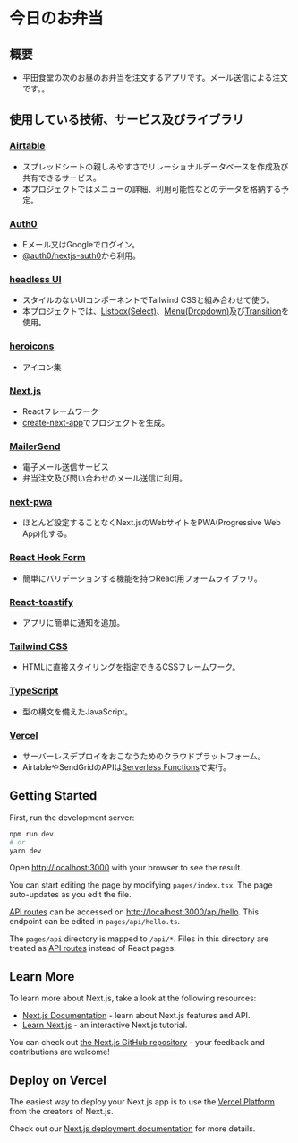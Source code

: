 # 今日のお弁当
## 概要
* 平田食堂の次のお昼のお弁当を注文するアプリです。メール送信による注文です。。

## 使用している技術、サービス及びライブラリ
### [Airtable](https://airtable.com/)
* スプレッドシートの親しみやすさでリレーショナルデータベースを作成及び共有できるサービス。
* 本プロジェクトではメニューの詳細、利用可能性などのデータを格納する予定。
### [Auth0](https://auth0.com/)
* Eメール又はGoogleでログイン。
* [@auth0/nextjs-auth0](https://github.com/auth0/nextjs-auth0#readme)から利用。
### [headless UI](https://headlessui.dev/)
* スタイルのないUIコンポーネントでTailwind CSSと組み合わせて使う。
* 本プロジェクトでは、[Listbox(Select)](https://headlessui.dev/react/listbox)、[Menu(Dropdown)](https://headlessui.dev/react/menu)及び[Transition](https://headlessui.dev/react/transition)を使用。
### [heroicons](https://heroicons.com/)
* アイコン集
### [Next.js](https://nextjs.org/) 
* Reactフレームワーク
*  [create-next-app](https://github.com/vercel/next.js/tree/canary/packages/create-next-app)でプロジェクトを生成。
### [MailerSend](https://www.mailersend.com/)
* 電子メール送信サービス
* 弁当注文及び問い合わせのメール送信に利用。
### [next-pwa](https://openbase.com/js/next-pwa)
* ほとんど設定することなくNext.jsのWebサイトをPWA(Progressive Web App)化する。
### [React Hook Form](https://react-hook-form.com/)
* 簡単にバリデーションする機能を持つReact用フォームライブラリ。
### [React-toastify](https://fkhadra.github.io/react-toastify/introduction)
* アプリに簡単に通知を追加。
### [Tailwind CSS](https://tailwindcss.com/)
* HTMLに直接スタイリングを指定できるCSSフレームワーク。
### [TypeScript](https://www.typescriptlang.org/)
* 型の構文を備えたJavaScript。
### [Vercel](https://vercel.com)
* サーバーレスデプロイをおこなうためのクラウドプラットフォーム。
* AirtableやSendGridのAPIは[Serverless Functions](https://vercel.com/docs/concepts/functions/serverless-functions)で実行。
## Getting Started

First, run the development server:

```bash
npm run dev
# or
yarn dev
```

Open [http://localhost:3000](http://localhost:3000) with your browser to see the result.

You can start editing the page by modifying `pages/index.tsx`. The page auto-updates as you edit the file.

[API routes](https://nextjs.org/docs/api-routes/introduction) can be accessed on [http://localhost:3000/api/hello](http://localhost:3000/api/hello). This endpoint can be edited in `pages/api/hello.ts`.

The `pages/api` directory is mapped to `/api/*`. Files in this directory are treated as [API routes](https://nextjs.org/docs/api-routes/introduction) instead of React pages.

## Learn More

To learn more about Next.js, take a look at the following resources:

- [Next.js Documentation](https://nextjs.org/docs) - learn about Next.js features and API.
- [Learn Next.js](https://nextjs.org/learn) - an interactive Next.js tutorial.

You can check out [the Next.js GitHub repository](https://github.com/vercel/next.js/) - your feedback and contributions are welcome!

## Deploy on Vercel

The easiest way to deploy your Next.js app is to use the [Vercel Platform](https://vercel.com/new?utm_medium=default-template&filter=next.js&utm_source=create-next-app&utm_campaign=create-next-app-readme) from the creators of Next.js.

Check out our [Next.js deployment documentation](https://nextjs.org/docs/deployment) for more details.
